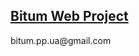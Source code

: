 <h2>
    <a href='https://dmitriy-1986.github.io/Bitum-web-project/'>
      Bitum Web Project
    </a>
</h2>
bitum.pp.ua@gmail.com
<!-- ddf110986 -->
